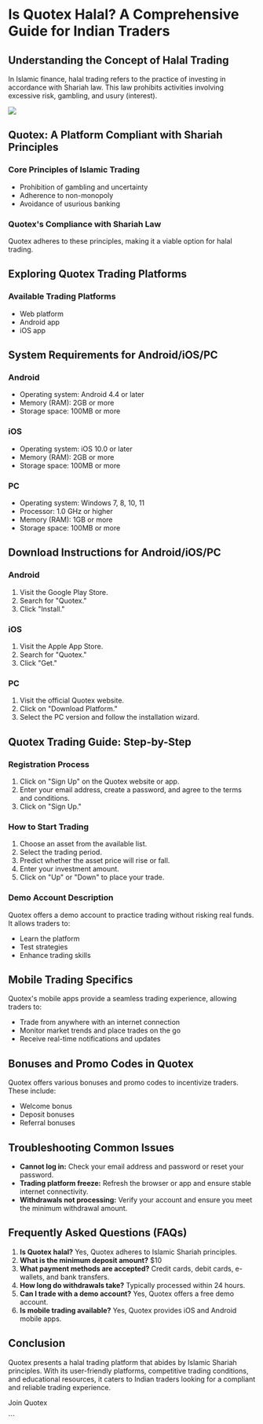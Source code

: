 # Is Quotex Halal? A Comprehensive Guide for Indian Traders

## Understanding the Concept of Halal Trading

In Islamic finance, halal trading refers to the practice of investing in
accordance with Shariah law. This law prohibits activities involving
excessive risk, gambling, and usury (interest).

[![](https://static.quotex.io/files/4_en/300_250.jpg)](https://traff.sbs/brokerqxlid)

## Quotex: A Platform Compliant with Shariah Principles

### Core Principles of Islamic Trading

-   Prohibition of gambling and uncertainty
-   Adherence to non-monopoly
-   Avoidance of usurious banking

### Quotex\'s Compliance with Shariah Law

Quotex adheres to these principles, making it a viable option for halal
trading.

## Exploring Quotex Trading Platforms

### Available Trading Platforms

-   Web platform
-   Android app
-   iOS app

## System Requirements for Android/iOS/PC

### Android

-   Operating system: Android 4.4 or later
-   Memory (RAM): 2GB or more
-   Storage space: 100MB or more

### iOS

-   Operating system: iOS 10.0 or later
-   Memory (RAM): 2GB or more
-   Storage space: 100MB or more

### PC

-   Operating system: Windows 7, 8, 10, 11
-   Processor: 1.0 GHz or higher
-   Memory (RAM): 1GB or more
-   Storage space: 100MB or more

## Download Instructions for Android/iOS/PC

### Android

1.  Visit the Google Play Store.
2.  Search for "Quotex."
3.  Click "Install."

### iOS

1.  Visit the Apple App Store.
2.  Search for "Quotex."
3.  Click "Get."

### PC

1.  Visit the official Quotex website.
2.  Click on "Download Platform."
3.  Select the PC version and follow the installation wizard.

## Quotex Trading Guide: Step-by-Step

### Registration Process

1.  Click on "Sign Up" on the Quotex website or app.
2.  Enter your email address, create a password, and agree to the terms
    and conditions.
3.  Click on "Sign Up."

### How to Start Trading

1.  Choose an asset from the available list.
2.  Select the trading period.
3.  Predict whether the asset price will rise or fall.
4.  Enter your investment amount.
5.  Click on "Up" or "Down" to place your trade.

### Demo Account Description

Quotex offers a demo account to practice trading without risking real
funds. It allows traders to:

-   Learn the platform
-   Test strategies
-   Enhance trading skills

## Mobile Trading Specifics

Quotex\'s mobile apps provide a seamless trading experience, allowing
traders to:

-   Trade from anywhere with an internet connection
-   Monitor market trends and place trades on the go
-   Receive real-time notifications and updates

## Bonuses and Promo Codes in Quotex

Quotex offers various bonuses and promo codes to incentivize traders.
These include:

-   Welcome bonus
-   Deposit bonuses
-   Referral bonuses

## Troubleshooting Common Issues

-   **Cannot log in:** Check your email address and password or reset
    your password.
-   **Trading platform freeze:** Refresh the browser or app and ensure
    stable internet connectivity.
-   **Withdrawals not processing:** Verify your account and ensure you
    meet the minimum withdrawal amount.

## Frequently Asked Questions (FAQs)

1.  **Is Quotex halal?** Yes, Quotex adheres to Islamic Shariah
    principles.
2.  **What is the minimum deposit amount?** \$10
3.  **What payment methods are accepted?** Credit cards, debit cards,
    e-wallets, and bank transfers.
4.  **How long do withdrawals take?** Typically processed within 24
    hours.
5.  **Can I trade with a demo account?** Yes, Quotex offers a free demo
    account.
6.  **Is mobile trading available?** Yes, Quotex provides iOS and
    Android mobile apps.

## Conclusion

Quotex presents a halal trading platform that abides by Islamic Shariah
principles. With its user-friendly platforms, competitive trading
conditions, and educational resources, it caters to Indian traders
looking for a compliant and reliable trading experience.

Join Quotex

\`\`\`

